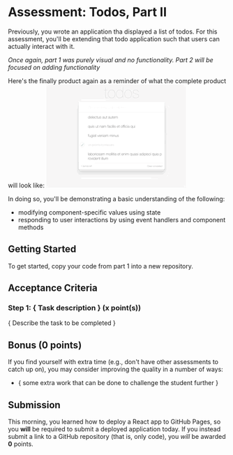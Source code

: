 # Assessment: Todos, Part II

Previously, you wrote an application tha displayed a list of todos. For this assessment,
you'll be extending that todo application such that users can actually interact with it.

*Once again, part 1 was purely visual and no functionality. Part 2 will be focused on adding functionality*

Here's the finally product again as a reminder of what the complete product
will look like:
![example output](screenshots/result.gif)

In doing so, you'll be demonstrating a basic understanding of the following:

- modifying component-specific values using state
- responding to user interactions by using event handlers and component methods


## Getting Started
To get started, copy your code from part 1 into a new repository.


## Acceptance Criteria

### Step 1: { Task description } (x point(s))
{ Describe the task to be completed }


## Bonus (0 points)

If you find yourself with extra time (e.g., don't have other assessments to
catch up on), you may consider improving the quality in a number of ways:

- { some extra work that can be done to challenge the student further }

## Submission

This morning, you learned how to deploy a React app to GitHub Pages, so you
__will__ be required to submit a deployed application today. If you instead
submit a link to a GitHub repository (that is, only code), you _will_ be awarded
__0__ points.
